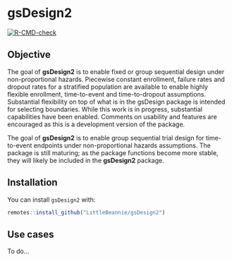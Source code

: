 # gsDesign2

<!-- badges: start -->
[![R-CMD-check](https://github.com/LittleBeannie/gsDesign2/actions/workflows/R-CMD-check.yaml/badge.svg)](https://github.com/LittleBeannie/gsDesign2/actions/workflows/R-CMD-check.yaml)
<!-- badges: end -->

## Objective
The goal of **gsDesign2** is to enable fixed or group sequential design under non-proportional hazards. Piecewise constant enrollment, failure rates and dropout rates for a stratified population are available to enable highly flexible enrollment, time-to-event and time-to-dropout assumptions. Substantial flexibility on top of what is in the gsDesign package is intended for selecting boundaries. While this work is in progress, substantial capabilities have been enabled. Comments on usability and features are encouraged as this is a development version of the package.

The goal of **gsDesign2** is to enable group sequential trial design for time-to-event endpoints under non-proportional hazards assumptions. The package is still maturing; as the package functions become more stable, they will likely be included in the **gsDesign2** package.

## Installation

You can install `gsDesign2` with:

``` r
remotes::install_github("LittleBeannie/gsDesign2")
```

## Use cases

To do...
